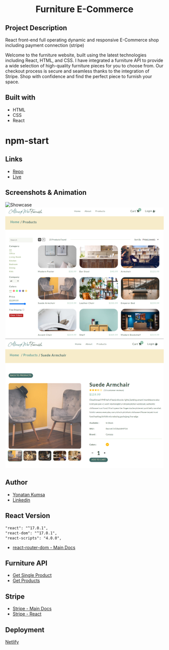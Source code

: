 <h1 align="center">Furniture E-Commerce</h1>

## Project Description

React front-end full operating dynamic and responsive E-Commerce shop including payment connection (stripe)

Welcome to the furniture website, built using the latest technologies including React, HTML, and CSS. I have integrated a furniture API to provide a wide selection of high-quality furniture pieces for you to choose from. Our checkout process is secure and seamless thanks to the integration of Stripe. Shop with confidence and find the perfect piece to furnish your space. 

## Built with

- HTML
- CSS
- React

# npm-start


## Links

- [Repo](https://github.com/yonatankumsa/furniture-e-commerce "Furniture E-commerce Repo")
- [Live](https://almogwer-furniture-ecommerce.netlify.app/ "Live View")


## Screenshots & Animation

![](img/Animation.gif "Showcase")
![](img/Capture.PNG "Products Page")
![](img/Capture2.PNG "Single Product Page")

## Author

- [Yonatan Kumsa](https://github.com/almogwer)
- [Linkedin](https://www.linkedin.com/in/yonatan-kumsa/)

## React Version

```
"react": "^17.0.1",
"react-dom": "^17.0.1",
"react-scripts": "4.0.0",
```

- [react-router-dom - Main Docs](https://reactrouter.com/web/guides/quick-start)

## Furniture API

- [Get Single Product](https://course-api.com/react-store-single-product?id=)
- [Get Products](https://course-api.com/react-store-products)

## Stripe

- [Stripe - Main Docs](https://stripe.com/docs/payments?payments=popular)
- [Stripe - React ](https://stripe.com/docs/stripe-js/react)

## Deployment

[Netlify](https://www.netlify.com/)




